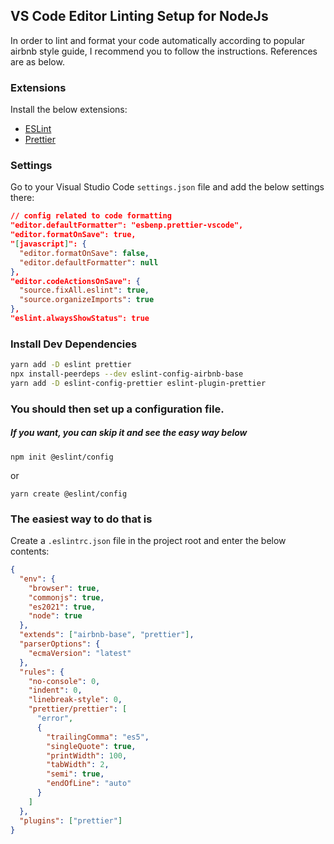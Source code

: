 <!-- LINTING SETUP -->

## VS Code Editor Linting Setup for NodeJs

In order to lint and format your code automatically according to popular airbnb style guide, I recommend you to follow the instructions. References are as below.

### Extensions

Install the below extensions:

- [ESLint](https://marketplace.visualstudio.com/items?itemName=dbaeumer.vscode-eslint)
- [Prettier](https://marketplace.visualstudio.com/items?itemName=esbenp.prettier-vscode)

### Settings

Go to your Visual Studio Code `settings.json` file and add the below settings there:

```json
// config related to code formatting
"editor.defaultFormatter": "esbenp.prettier-vscode",
"editor.formatOnSave": true,
"[javascript]": {
  "editor.formatOnSave": false,
  "editor.defaultFormatter": null
},
"editor.codeActionsOnSave": {
  "source.fixAll.eslint": true,
  "source.organizeImports": true
},
"eslint.alwaysShowStatus": true
```

### Install Dev Dependencies

```sh
yarn add -D eslint prettier
npx install-peerdeps --dev eslint-config-airbnb-base
yarn add -D eslint-config-prettier eslint-plugin-prettier
```

### You should then set up a configuration file.

##### If you want, you can skip it and see the easy way below

```
npm init @eslint/config
```

or

```
yarn create @eslint/config
```

### The easiest way to do that is

Create a `.eslintrc.json` file in the project root and enter the below contents:

```json
{
  "env": {
    "browser": true,
    "commonjs": true,
    "es2021": true,
    "node": true
  },
  "extends": ["airbnb-base", "prettier"],
  "parserOptions": {
    "ecmaVersion": "latest"
  },
  "rules": {
    "no-console": 0,
    "indent": 0,
    "linebreak-style": 0,
    "prettier/prettier": [
      "error",
      {
        "trailingComma": "es5",
        "singleQuote": true,
        "printWidth": 100,
        "tabWidth": 2,
        "semi": true,
        "endOfLine": "auto"
      }
    ]
  },
  "plugins": ["prettier"]
}
```
